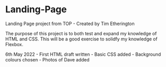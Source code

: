 # Landing-Page
Landing Page project from TOP - Created by Tim Etherington

The purpose of this project is to both test and expand my knowledge of HTML and CSS. This will be a good exercise to solidfy my knowledge of Flexbox.

6th May 2022 - First HTML draft written
             - Basic CSS added - Background colours chosen
             - Photos of Dave added